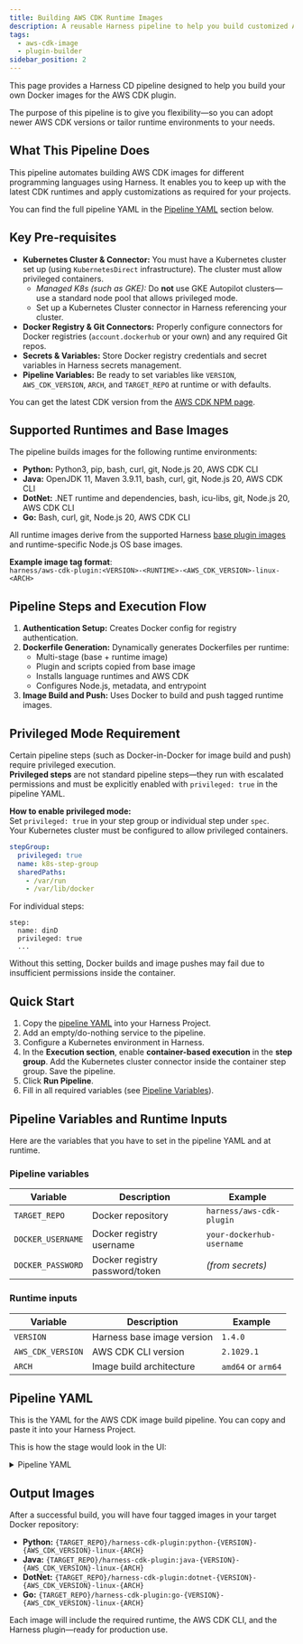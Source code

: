 ```yaml
---
title: Building AWS CDK Runtime Images
description: A reusable Harness pipeline to help you build customized AWS CDK plugin images.
tags: 
  - aws-cdk-image
  - plugin-builder
sidebar_position: 2
---
```


This page provides a Harness CD pipeline designed to help you build your own Docker images for the AWS CDK plugin.  

The purpose of this pipeline is to give you flexibility—so you can adopt newer AWS CDK versions or tailor runtime environments to your needs.

## What This Pipeline Does

This pipeline automates building AWS CDK images for different programming languages using Harness. It enables you to keep up with the latest CDK runtimes and apply customizations as required for your projects.  

You can find the full pipeline YAML in the [Pipeline YAML](#pipeline-yaml) section below.

## Key Pre-requisites

- **Kubernetes Cluster & Connector:** You must have a Kubernetes cluster set up (using `KubernetesDirect` infrastructure). The cluster must allow privileged containers.  
  - *Managed K8s (such as GKE):* Do **not** use GKE Autopilot clusters—use a standard node pool that allows privileged mode.
  - Set up a Kubernetes Cluster connector in Harness referencing your cluster.
- **Docker Registry & Git Connectors:** Properly configure connectors for Docker registries (`account.dockerhub` or your own) and any required Git repos.
- **Secrets & Variables:** Store Docker registry credentials and secret variables in Harness secrets management.
- **Pipeline Variables:** Be ready to set variables like `VERSION`, `AWS_CDK_VERSION`, `ARCH`, and `TARGET_REPO` at runtime or with defaults.

You can get the latest CDK version from the [AWS CDK NPM page](https://www.npmjs.com/package/aws-cdk).

## Supported Runtimes and Base Images

The pipeline builds images for the following runtime environments:

- **Python:** Python3, pip, bash, curl, git, Node.js 20, AWS CDK CLI
- **Java:** OpenJDK 11, Maven 3.9.11, bash, curl, git, Node.js 20, AWS CDK CLI
- **DotNet:** .NET runtime and dependencies, bash, icu-libs, git, Node.js 20, AWS CDK CLI
- **Go:** Bash, curl, git, Node.js 20, AWS CDK CLI

All runtime images derive from the supported Harness [base plugin images](https://hub.docker.com/r/harness/aws-cdk-plugin/tags) and runtime-specific Node.js OS base images.

**Example image tag format**:  
`harness/aws-cdk-plugin:<VERSION>-<RUNTIME>-<AWS_CDK_VERSION>-linux-<ARCH>`

## Pipeline Steps and Execution Flow

1. **Authentication Setup:** Creates Docker config for registry authentication.
2. **Dockerfile Generation:** Dynamically generates Dockerfiles per runtime:
    - Multi-stage (base + runtime image)
    - Plugin and scripts copied from base image
    - Installs language runtimes and AWS CDK
    - Configures Node.js, metadata, and entrypoint
3. **Image Build and Push:** Uses Docker to build and push tagged runtime images.

## Privileged Mode Requirement

Certain pipeline steps (such as Docker-in-Docker for image build and push) require privileged execution.  
**Privileged steps** are not standard pipeline steps—they run with escalated permissions and must be explicitly enabled with `privileged: true` in the pipeline YAML.

**How to enable privileged mode:**  
Set `privileged: true` in your step group or individual step under `spec`.  
Your Kubernetes cluster must be configured to allow privileged containers.

```yaml
stepGroup:
  privileged: true
  name: k8s-step-group
  sharedPaths:
    - /var/run
    - /var/lib/docker
```

For individual steps:
```
step:
  name: dinD
  privileged: true
  ...
```
Without this setting, Docker builds and image pushes may fail due to insufficient permissions inside the container.

## Quick Start

1. Copy the [pipeline YAML](/docs/continuous-delivery/cd-infrastructure/aws-cdk/cdk-image-build#pipeline-yaml) into your Harness Project.
2. Add an empty/do-nothing service to the pipeline.
3. Configure a Kubernetes environment in Harness.
4. In the **Execution section**, enable **container-based execution** in the **step group**. Add the Kubernetes cluster connector inside the container step group. Save the pipeline.
5. Click **Run Pipeline**.
6. Fill in all required variables (see [Pipeline Variables](#pipeline-variables)).

## Pipeline Variables and Runtime Inputs

Here are the variables that you have to set in the pipeline YAML and at runtime.

### Pipeline variables

| Variable         | Description                        | Example                   |
| ---------------- | ---------------------------------- | ------------------------- |
| `TARGET_REPO`    | Docker repository                  | `harness/aws-cdk-plugin`  |
| `DOCKER_USERNAME`| Docker registry username           | `your-dockerhub-username` |
| `DOCKER_PASSWORD`| Docker registry password/token     | *(from secrets)*          |

### Runtime inputs

| Variable         | Description                        | Example                   |
| ---------------- | ---------------------------------- | ------------------------- |
| `VERSION`        | Harness base image version         | `1.4.0`                   |
| `AWS_CDK_VERSION`| AWS CDK CLI version                | `2.1029.1`                |
| `ARCH`           | Image build architecture           | `amd64` or `arm64`        |


<div align="center">
  <DocImage path={require('./static/cdk-image-pipeline.png')} width="60%" height="60%" title="Click to view full size image" />
</div>

## Pipeline YAML

This is the YAML for the AWS CDK image build pipeline. You can copy and paste it into your Harness Project.

This is how the stage would look in the UI:

<div align="center">
  <DocImage path={require('./static/cdk-build-push-2.png')} width="60%" height="60%" title="Click to view full size image" />
</div>

<details>
<summary>Pipeline YAML</summary>

Parameters to change after you copy the pipeline YAML and paste it in your Harness Project:
- `projectIdentifier`, `orgIdentifier`, `environmentRef`, `infrastructureDefinitions`, `connectorRef` - docker-connector, `connectorRef` - k8s-connector.

```yaml
pipeline:
  projectIdentifier: your_project_identifier
  orgIdentifier: your_org_identifier
  tags: {}
  stages:
    - stage:
        identifier: cdk
        type: Deployment
        name: ckd
        spec:
          deploymentType: Kubernetes
          service:
            serviceRef: service
          environment:
            environmentRef: your_environment_identifier
            deployToAll: false
            infrastructureDefinitions:
              - identifier: your_infrastructure_identifier
          execution:
            steps:
              - stepGroup:
                  identifier: build
                  name: build
                  sharedPaths:
                    - /var/run
                    - /var/lib/docker
                  steps:
                    - step:
                        type: Background
                        name: dinD
                        identifier: Background
                        spec:
                          connectorRef: your_connector_identifier
                          image: docker:24.0-dind
                          shell: Sh
                          privileged: true
                    - step:
                        type: Run
                        name: Build and push
                        identifier: Run_2
                        spec:
                          connectorRef: your_connector_identifier
                          image: docker:24.0-dind
                          shell: Sh
                          command: |-
                            #!/bin/bash
                            set -euo pipefail
                            # Install common dependencies once - git/node/python/bash etc.
                            apk add --no-cache bash icu-libs krb5-libs libgcc libintl libssl3 libstdc++ zlib git curl python3 py3-pip bash curl
                            export VERSION="<+pipeline.variables.VERSION>"
                            export AWS_CDK_VERSION="<+pipeline.variables.AWS_CDK_VERSION>"
                            export ARCH="<+pipeline.variables.ARCH>"
                            export TARGET_REPO="<+pipeline.variables.TARGET_REPO>"
                            DOCKER_USERNAME=<+pipeline.variables.DOCKER_USERNAME>
                            DOCKER_PASSWORD=<+pipeline.variables.DOCKER_PASSWORD>
                            SOURCE_REGISTRY="harness/aws-cdk-plugin"
                            SCRATCH_IMAGE="${SOURCE_REGISTRY}:${VERSION}-base-${ARCH}"
                            docker version
                            docker info
                            echo "Logging into docker registry"
                            echo "${DOCKER_PASSWORD}" | docker login -u "${DOCKER_USERNAME}" --password-stdin
                            echo "Pulling base scratch image: ${SCRATCH_IMAGE}"
                            docker pull "${SCRATCH_IMAGE}"
                            # ##### Python image #####
                            PY_IMAGE="${TARGET_REPO}:python-${VERSION}-${AWS_CDK_VERSION}-linux-${ARCH}"
                            cat > Dockerfile.python << EOF
                            FROM ${SCRATCH_IMAGE} as scratch-content
                            FROM node:20-alpine3.16
                            COPY --from=scratch-content /opt/harness/plugin /opt/harness/aws-cdk-plugin
                            COPY --from=scratch-content /opt/harness/scripts /opt/harness/scripts
                            RUN chmod +x /opt/harness/aws-cdk-plugin /opt/harness/scripts/run.sh
                            RUN apk add --no-cache python3 py3-pip bash curl git
                            RUN pip3 install --upgrade pip
                            RUN node --version && npm --version
                            RUN npm install -g aws-cdk@${AWS_CDK_VERSION}
                            RUN cdk --version
                            LABEL org.label-schema.runtime="python"
                            ENTRYPOINT ["/opt/harness/scripts/run.sh"]
                            EOF
                            echo "Building Python runtime image"
                            docker build -t "${PY_IMAGE}" -f Dockerfile.python .
                            echo "Pushing Python runtime image"
                            docker push "${PY_IMAGE}"
                            ##### Java image #####
                            JAVA_IMAGE="${TARGET_REPO}:java-${VERSION}-${AWS_CDK_VERSION}-linux-${ARCH}"
                            MAVEN_VERSION=3.9.11
                            cat > Dockerfile.java << EOF
                            FROM ${SCRATCH_IMAGE} as scratch-content
                            FROM node:20-alpine3.16
                            # Copy plugin binary to expected path matching run.sh
                            COPY --from=scratch-content /opt/harness/plugin /opt/harness/aws-cdk-plugin
                            COPY --from=scratch-content /opt/harness/scripts /opt/harness/scripts
                            RUN chmod +x /opt/harness/aws-cdk-plugin /opt/harness/scripts/run.sh
                            RUN apk add --no-cache openjdk11-jre curl bash git
                            RUN curl -LO https://dlcdn.apache.org/maven/maven-3/${MAVEN_VERSION}/binaries/apache-maven-${MAVEN_VERSION}-bin.tar.gz && \\
                                tar -xzf apache-maven-${MAVEN_VERSION}-bin.tar.gz -C /usr/local && \\
                                rm apache-maven-${MAVEN_VERSION}-bin.tar.gz
                            ENV PATH=/usr/local/apache-maven-${MAVEN_VERSION}/bin:\$PATH
                            RUN java -version
                            RUN mvn -v
                            RUN node --version && npm --version
                            RUN npm install -g aws-cdk@${AWS_CDK_VERSION}
                            RUN cdk --version
                            LABEL org.label-schema.runtime="java"
                            ENTRYPOINT ["/opt/harness/scripts/run.sh"]
                            EOF
                            echo "Building Java runtime image"
                            docker build -t "${JAVA_IMAGE}" -f Dockerfile.java .
                            echo "Pushing Java runtime image"
                            docker push "${JAVA_IMAGE}"
                            echo "✅ Java runtime image built and pushed successfully."
                            # ##### Dotnet image #####
                            DOTNET_IMAGE="${TARGET_REPO}:dotnet-${VERSION}-${AWS_CDK_VERSION}-linux-${ARCH}"
                            cat > Dockerfile.dotnet << EOF
                            FROM ${SCRATCH_IMAGE} as scratch-content
                            FROM node:20-alpine3.16
                            COPY --from=scratch-content /opt/harness/plugin /opt/harness/aws-cdk-plugin
                            COPY --from=scratch-content /opt/harness/scripts /opt/harness/scripts
                            RUN chmod +x /opt/harness/aws-cdk-plugin /opt/harness/scripts/run.sh
                            RUN apk add --no-cache bash icu-libs krb5-libs libgcc libintl libssl3 libstdc++ zlib curl nodejs npm git
                            RUN echo "http://dl-3.alpinelinux.org/alpine/edge/testing" >> /etc/apk/repositories
                            RUN apk add --no-cache libgdiplus
                            RUN node --version && npm --version
                            RUN npm install -g aws-cdk@${AWS_CDK_VERSION}
                            RUN cdk --version
                            LABEL org.label-schema.runtime="dotnet"
                            ENTRYPOINT ["/opt/harness/scripts/run.sh"]
                            EOF
                            echo "Building Dotnet runtime image"
                            docker build -t "${DOTNET_IMAGE}" -f Dockerfile.dotnet .
                            echo "Pushing Dotnet runtime image"
                            docker push "${DOTNET_IMAGE}"
                            # ##### Go image #####
                            GO_IMAGE="${TARGET_REPO}:go-${VERSION}-${AWS_CDK_VERSION}-linux-${ARCH}"
                            cat > Dockerfile.go << EOF
                            FROM ${SCRATCH_IMAGE} as scratch-content
                            FROM node:20-alpine3.16
                            COPY --from=scratch-content /opt/harness/plugin /opt/harness/aws-cdk-plugin
                            COPY --from=scratch-content /opt/harness/scripts /opt/harness/scripts
                            RUN chmod +x /opt/harness/aws-cdk-plugin /opt/harness/scripts/run.sh
                            RUN apk add --no-cache bash curl git nodejs npm
                            RUN node --version && npm --version
                            RUN npm install -g aws-cdk@${AWS_CDK_VERSION}
                            RUN cdk --version
                            LABEL org.label-schema.runtime="go"
                            ENTRYPOINT ["/opt/harness/scripts/run.sh"]
                            EOF
                            echo "Building Go runtime image"
                            docker build -t "${GO_IMAGE}" -f Dockerfile.go .
                            echo "Pushing Go runtime image"
                            docker push "${GO_IMAGE}"
                            echo "All runtime images built and pushed successfully."
                        description: Build and push images for all rumtimes
                  stepGroupInfra:
                    type: KubernetesDirect
                    spec:
                      connectorRef: your_connector_identifier
            rollbackSteps: []
        failureStrategies:
          - onFailure:
              errors:
                - AllErrors
              action:
                type: StageRollback
        tags: {}
  variables:
    - name: VERSION
      type: String
      description: Version of the plugin (without 'v' prefix)
      required: true
      value: <+input>.default(1.4.0)
    - name: AWS_CDK_VERSION
      type: String
      description: AWS CDK version to install
      required: true
      value: <+input>.default(2.1029.1)
    - name: ARCH
      type: String
      description: Architecture to build for
      required: true
      value: <+input>.allowedValues(amd64,arm64)
    - name: TARGET_REPO
      type: String
      description: Target registry URL
      required: true
      value: your_target_registry_url
    - name: DOCKER_USERNAME
      type: String
      description: Registry username
      required: true
      value: your_registry_username
    - name: DOCKER_PASSWORD
      type: String
      description: Registry password
      required: true
      value: <+secrets.getValue("your-docker-pat")>
  identifier: cdk-build-push
  name: cdkbuildandpush
```
</details>

## Output Images

After a successful build, you will have four tagged images in your target Docker repository:  

- **Python:** `{TARGET_REPO}/harness-cdk-plugin:python-{VERSION}-{AWS_CDK_VERSION}-linux-{ARCH}`
- **Java:** `{TARGET_REPO}/harness-cdk-plugin:java-{VERSION}-{AWS_CDK_VERSION}-linux-{ARCH}`
- **DotNet:** `{TARGET_REPO}/harness-cdk-plugin:dotnet-{VERSION}-{AWS_CDK_VERSION}-linux-{ARCH}`
- **Go:** `{TARGET_REPO}/harness-cdk-plugin:go-{VERSION}-{AWS_CDK_VERSION}-linux-{ARCH}`

Each image will include the required runtime, the AWS CDK CLI, and the Harness plugin—ready for production use.
